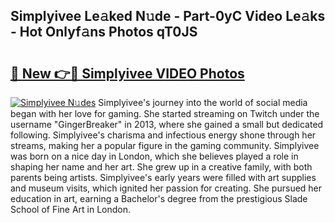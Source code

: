 ## Simplyivee Le𝚊ked N𝚞de - Part-0yC Video Le𝚊ks - Hot Onlyf𝚊ns Photos qT0JS

# <h2><a href="http://ac51785.deff.icu/?id=Simplyivee">🔗 New 👉🔴 Simplyivee VIDEO Photos</a></h2>

[![Simplyivee N𝚞des](https://i.imgur.com/rIISA9y.gif)](http://ac51785.deff.icu/?id=Simplyivee)
Simplyivee's journey into the world of social media began with her love for gaming. She started streaming on Twitch under the username "GingerBreaker" in 2013, where she gained a small but dedicated following. Simplyivee's charisma and infectious energy shone through her streams, making her a popular figure in the gaming community. Simplyivee was born on a nice day in London, which she believes played a role in shaping her name and her art. She grew up in a creative family, with both parents being artists. Simplyivee's early years were filled with art supplies and museum visits, which ignited her passion for creating. She pursued her education in art, earning a Bachelor's degree from the prestigious Slade School of Fine Art in London.
